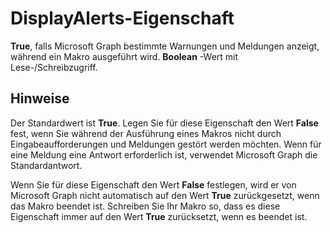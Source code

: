 
# DisplayAlerts-Eigenschaft

 **True**, falls Microsoft Graph bestimmte Warnungen und Meldungen anzeigt, während ein Makro ausgeführt wird. **Boolean** -Wert mit Lese-/Schreibzugriff.


## Hinweise

Der Standardwert ist  **True**. Legen Sie für diese Eigenschaft den Wert **False** fest, wenn Sie während der Ausführung eines Makros nicht durch Eingabeaufforderungen und Meldungen gestört werden möchten. Wenn für eine Meldung eine Antwort erforderlich ist, verwendet Microsoft Graph die Standardantwort.

Wenn Sie für diese Eigenschaft den Wert  **False** festlegen, wird er von Microsoft Graph nicht automatisch auf den Wert **True** zurückgesetzt, wenn das Makro beendet ist. Schreiben Sie Ihr Makro so, dass es diese Eigenschaft immer auf den Wert **True** zurücksetzt, wenn es beendet ist.

